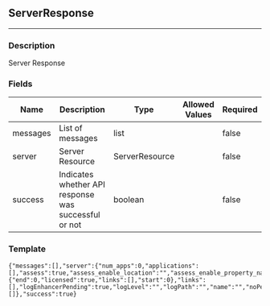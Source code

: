 ## ServerResponse
---
### Description
Server Response
### Fields
| Name | Description | Type | Allowed Values | Required |
| ---- | ----------- | ---- | -------------- | -------- |
| messages | List of messages | list |  | false |
| server | Server Resource | ServerResource |  | false |
| success | Indicates whether API response was successful or not | boolean |  | false |
### Template
```
{"messages":[],"server":{"num_apps":0,"applications":[],"assess":true,"assess_enable_location":"","assess_enable_property_name":"","assess_last_update":0,"assessPending":true,"assess_sensors":true,"is_assess_status_locked":true,"config_source_assess":"","config_source_protect":"","defend":true,"defendPending":true,"defend_sensors":true,"defense_last_update":0,"diagnostic_collection_enabled":true,"agent_version":"","environment":"","has_instrumentation_conflict":true,"hostname":"","language":"","last_activity":0,"last_startup":0,"latest_agent_version":"","license":{"end":0,"licensed":true,"links":[],"start":0},"links":[],"logEnhancerPending":true,"logLevel":"","logPath":"","name":"","noPending":true,"out_of_date":true,"protect_enable_location":"","protect_enable_property_name":"","is_protect_status_locked":true,"server_id":0,"path":"","type":"","status":"","syslog_enabled":true,"syslog_ip_address":"","tags":[]},"success":true}
```
